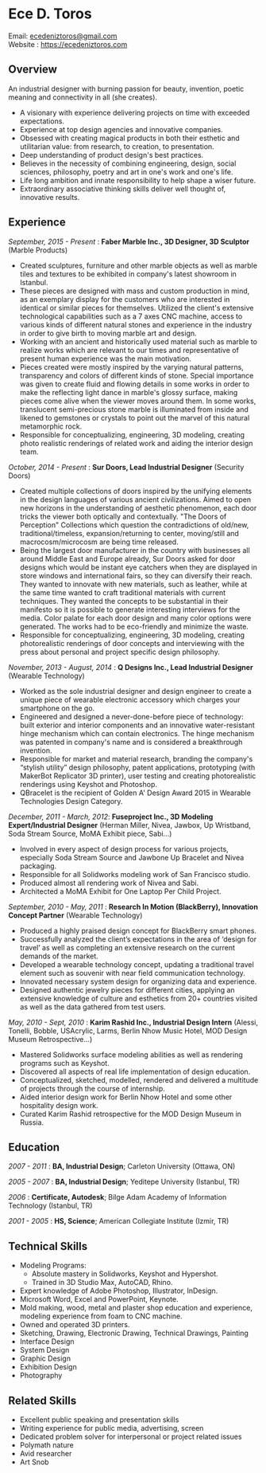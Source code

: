 # Ece D. Toros 
Email: ecedeniztoros@gmail.com  
Website : https://ecedeniztoros.com

## Overview
An industrial designer with burning passion for beauty, invention, poetic meaning and connectivity in all (she creates).

* A visionary with experience delivering projects on time with exceeded expectations.
* Experience at top design agencies and innovative companies.
* Obsessed with creating magical products in both their esthetic and utilitarian value: from research, to creation, to presentation.
* Deep understanding of product design's best practices.
* Believes in the necessity of combining engineering, design, social sciences, philosophy, poetry and art in one's work and one's life.
* Life long ambition and innate responsibility to help shape a wiser future.
* Extraordinary associative thinking skills deliver well thought of, innovative results.

## Experience
*September, 2015 - Present* : **Faber Marble Inc., 3D Designer, 3D Sculptor** (Marble Products)

* Created sculptures, furniture and other marble objects as well as marble tiles and textures to be exhibited in company's latest showroom in Istanbul. 
* These pieces are designed with mass and custom production in mind, as an exemplary display for the customers who are interested in identical or similar pieces for themselves. Utilized the client's extensive technological capabilities such as a 7 axes CNC machine, access to various kinds of different natural stones and experience in the industry in order to give birth to moving marble art and design. 
* Working with an ancient and historically used material such as marble to realize works which are relevant to our times and representative of present human experience was the main motivation. 
* Pieces created were mostly inspired by the varying natural patterns, transparency and colors of different kinds of stone. Special importance was given to create fluid and flowing details in some works in order to make the reflecting light dance in marble's glossy surface, making pieces come alive when the viewer moves around them. In some works, translucent semi-precious stone marble is illuminated from inside and likened to gemstones or crystals to point out the marvel of this natural metamorphic rock.
* Responsible for conceptualizing, engineering, 3D modeling, creating photo realistic renderings of related work and aiding the interior design team.

*October, 2014 - Present* : **Sur Doors, Lead Industrial Designer** (Security Doors)

* Created multiple collections of doors inspired by the unifying elements in the design languages of various ancient civilizations. Aimed to open new horizons in the understanding of aesthetic phenomenon, each door tricks the viewer both optically and contextually. "The Doors of Perception" Collections which question the contradictions of old/new, traditional/timeless, expansion/returning to center, moving/still and macrocosm/microcosm are being time released.
* Being the largest door manufacturer in the country with businesses all around Middle East and Europe already, Sur Doors asked for door designs which would be instant eye catchers when they are displayed in store windows and international fairs, so they can diversify their reach. They wanted to innovate with new materials, such as leather, while at the same time wanted to craft traditional materials with current techniques. They wanted the concepts to be substantial in their manifesto so it is possible to generate interesting interviews for the media. Color palate for each door design  and many color options were generated. The works had to be eco-friendly and minimize the waste. 
* Responsible for conceptualizing, engineering, 3D modeling, creating photorealistic renderings of door concepts and interviewing with the press about personal and project specific design philosophy.

*November, 2013 - August, 2014* : **Q Designs Inc., Lead Industrial Designer** (Wearable Technology)

* Worked as the sole industrial designer and design engineer to create a unique piece of wearable electronic accessory which charges your smartphone on the go.
* Engineered and designed a never-done-before piece of technology: built exterior and interior components and an innovative water-resistant hinge mechanism which can contain electronics. The hinge mechanism was patented in company's name and is considered a breakthrough invention.
* Responsible for market and material research, branding the company's “stylish utility” design philosophy, patent applications, prototyping (with MakerBot Replicator 3D printer), user testing and creating photorealistic renderings using Keyshot and Photoshop.
* QBracelet is the recipient of Golden A' Design Award 2015 in Wearable Technologies Design Category.

*December, 2011 - March, 2012*: **Fuseproject Inc., 3D Modeling Expert/Industrial Designer** (Herman Miller, Nivea, Jawbox, Up Wristband, Soda Stream Source, MoMA Exhibit piece, Sabi...)

* Involved in every aspect of design process for various projects, especially Soda Stream Source and Jawbone Up Bracelet and Nivea packaging.
* Responsible for all Solidworks modeling work of San Francisco studio.
* Produced almost all rendering work of Nivea and Sabi.
* Architected a MoMA Exhibit for One Laptop Per Child Project.

*September, 2010 - May, 2011* : **Research In Motion (BlackBerry), Innovation Concept Partner** (Wearable Technology)

* Produced a highly praised design concept for BlackBerry smart phones.
* Successfully analyzed the client’s expectations in the area of ‘design for travel’ as well as completing an extensive research on the current demands of the market.
* Developed a wearable technology concept, updating a traditional travel element such as souvenir with near field communication technology.
* Innovated necessary system design for organizing data and experience.
* Designed authentic jewelry pieces for different cities, applying an extensive knowledge of culture and esthetics from 20+ countries visited as well as the data gathered from test users.

*May, 2010 - Sept, 2010* : **Karim Rashid Inc., Industrial Design Intern** (Alessi, Tonelli, Bobble, USAcrylic, Larms, Berlin Nhow Music Hotel, MOD Design Museum Retrospective...)

* Mastered Solidworks surface modeling abilities as well as rendering programs such as Keyshot.
* Discovered all aspects of real life implementation of design education. 
* Conceptualized, sketched, modelled, rendered and delivered a multitude of projects through the course of internship. 
* Aided interior design work for Berlin Nhow Hotel and some other hospitality design work.
* Curated Karim Rashid retrospective for the MOD Design Museum in Russia.

## Education
*2007 - 2011* : **BA, Industrial Design**; Carleton University (Ottawa, ON)

*2005 - 2007* : **BA, Industrial Design**; Yeditepe University (Istanbul, TR)

*2006* : **Certificate, Autodesk**; Bilge Adam Academy of Information Technology (Istanbul, TR)

*2001 - 2005* : **HS, Science**; American Collegiate Institute (Izmir, TR)

## Technical Skills
* Modeling Programs: 
  * Absolute mastery in Solidworks, Keyshot and Hypershot.
  * Trained in 3D Studio Max, AutoCAD, Rhino.
* Expert knowledge of Adobe Photoshop, Illustrator, InDesign.
* Microsoft Word, Excel and PowerPoint, Keynote.
* Mold making, wood, metal and plaster shop education and experience, modeling experience from
foam to CNC machine.
* Owned and operated 3D printers.
* Sketching, Drawing, Electronic Drawing, Technical Drawings, Painting
* Interface Design
* System Design
* Graphic Design
* Exhibition Design
* Photography

## Related Skills
* Excellent public speaking and presentation skills
* Writing experience for public media, advertising, screen
* Dedicated problem solver for interpersonal or project related issues
* Polymath nature
* Avid researcher
* Art Snob


